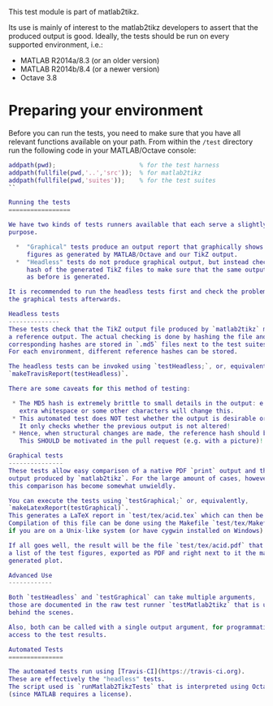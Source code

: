 This test module is part of matlab2tikz.

Its use is mainly of interest to the matlab2tikz developers to assert that 
the produced output is good.
Ideally, the tests should be run on every supported environment, i.e.:

 * MATLAB R2014a/8.3 (or an older version)
 * MATLAB R2014b/8.4 (or a newer version)
 * Octave 3.8

Preparing your environment
==========================

Before you can run the tests, you need to make sure that you have all relevant
functions available on your path. From within the `/test` directory run the 
following code in your MATLAB/Octave console:

```matlab
addpath(pwd);                       % for the test harness
addpath(fullfile(pwd,'..','src'));  % for matlab2tikz
addpath(fullfile(pwd,'suites'));    % for the test suites
``

Running the tests
=================

We have two kinds of tests runners available that each serve a slightly different
purpose.

  *  "Graphical" tests produce an output report that graphically shows test
     figures as generated by MATLAB/Octave and our TikZ output.
  *  "Headless" tests do not produce graphical output, but instead check the MD5
     hash of the generated TikZ files to make sure that the same output
     as before is generated.

It is recommended to run the headless tests first and check the problems in
the graphical tests afterwards.

Headless tests
--------------
These tests check that the TikZ output file produced by `matlab2tikz` matches
a reference output. The actual checking is done by hashing the file and the
corresponding hashes are stored in `.md5` files next to the test suites.
For each environment, different reference hashes can be stored.

The headless tests can be invoked using `testHeadless;`, or, equivalently,
`makeTravisReport(testHeadless)`.

There are some caveats for this method of testing:

 * The MD5 hash is extremely brittle to small details in the output: e.g.
   extra whitespace or some other characters will change this.
 * This automated test does NOT test whether the output is desirable or not.
   It only checks whether the previous output is not altered! 
 * Hence, when structural changes are made, the reference hash should be changed.
   This SHOULD be motivated in the pull request (e.g. with a picture)!

Graphical tests
---------------
These tests allow easy comparison of a native PDF `print` output and the
output produced by `matlab2tikz`. For the large amount of cases, however,
this comparison has become somewhat unwieldly.

You can execute the tests using `testGraphical;` or, equivalently, 
`makeLatexReport(testGraphical)`. 
This generates a LaTeX report in `test/tex/acid.tex` which can then be compiled.
Compilation of this file can be done using the Makefile `test/tex/Makefile` 
if you are on a Unix-like system (or have cygwin installed on Windows).

If all goes well, the result will be the file `test/tex/acid.pdf` that contains
a list of the test figures, exported as PDF and right next to it the matlab2tikz
generated plot.

Advanced Use
------------

Both `testHeadless` and `testGraphical` can take multiple arguments, 
those are documented in the raw test runner `testMatlab2tikz` that is used 
behind the scenes. 

Also, both can be called with a single output argument, for programmatical
access to the test results.

Automated Tests
===============

The automated tests run using [Travis-CI](https://travis-ci.org).
These are effectively the "headless" tests.
The script used is `runMatlab2TikzTests` that is interpreted using Octave 
(since MATLAB requires a license).
